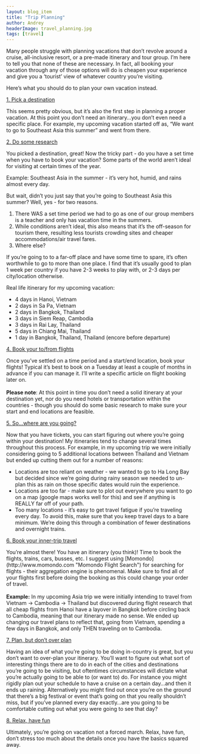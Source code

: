 ```yaml
---
layout: blog_item
title: "Trip Planning"
author: Andrey
headerImage: travel_planning.jpg
tags: [travel]
---
```


<p>Many people struggle with planning vacations that don’t revolve around a cruise, all-inclusive resort, or a pre-made itinerary and tour group.  I’m here to tell you that none of these are necessary.  In fact, all booking your vacation through any of those options will do is cheapen your experience and give you a ‘tourist’ view of whatever country you’re visiting.</p>

<p>Here’s what you should do to plan your own vacation instead.</p>
<u>1.  Pick a destination</u>
<p>This seems pretty obvious, but it’s also the first step in planning a proper vacation.  At this point you don’t need an itinerary…you don’t even need a specific place.  For example, my upcoming vacation started off as, “We want to go to Southeast Asia this summer” and went from there.</p>
<u>2.  Do some research</u>
<p>You picked a destination, great!  Now the tricky part - do you have a set time when you have to book your vacation?  Some parts of the world aren’t ideal for visiting at certain times of the year.</p> <p>Example:  Southeast Asia in the summer - it’s very hot, humid, and rains almost every day.</p>
<p>But wait, didn’t you just say that you’re going to Southeast Asia this summer?  Well, yes - for two reasons.</p>

1. There WAS a set time period we had to go as one of our group members is a teacher and only has vacation time in the summers.
2. While conditions aren’t ideal, this also means that it’s the off-season for tourism there, resulting less tourists crowding sites and cheaper accommodations/air travel fares.
3.  Where else?

<p>If you’re going to to a far-off place and have some time to spare, it’s often worthwhile to go to more than one place.  I find that it’s usually good to plan 1 week per country if you have 2-3 weeks to play with, or 2-3 days per city/location otherwise.</p>
<p>Real life itinerary for my upcoming vacation:</p>

* 4 days in Hanoi, Vietnam
* 2 days in Sa Pa, Vietnam
* 2 days in Bangkok, Thailand
* 3 days in Siem Reap, Cambodia
* 3 days in Rai Lay, Thailand
* 5 days in Chiang Mai, Thailand
* 1 day in Bangkok, Thailand, Thailand (encore before departure)


<u>4.  Book your to/from flights</u>
<p>Once you’ve settled on a time period and a start/end location, book your flights!  Typical it’s best to book on a Tuesday at least a couple of months in advance if you can manage it.  I’ll write a specific article on flight booking later on.  <br /><br /><b>Please note</b>:  At this point in time you don’t need a solid itinerary at your destination yet, nor do you need hotels or transportation within the countries - though you should do some basic research to make sure your start and end locations are feasible.</p>
<u>5.  So…where are you going?</u>
<p>Now that you have tickets, you can start figuring out where you’re going within your destination!  My itineraries tend to change several times throughout this process.  For example, in my upcoming trip we were initially considering going to 5 additional locations between Thailand and Vietnam but ended up cutting them out for a number of reasons:
<ul>
<li>Locations are too reliant on weather - we wanted to go to Ha Long Bay but decided since we’re going during rainy season we needed to un-plan this as rain on those specific dates would ruin the experience.</li>
<li>Locations are too far - make sure to plot out everywhere you want to go on a map (google maps works well for this) and see if anything is REALLY far off of your path.</li>
<li>Too many locations - it’s easy to get travel fatigue if you’re traveling every day.  To avoid this, make sure that you keep travel days to a bare minimum.  We’re doing this through a combination of fewer destinations and overnight trains.</li>
</ul>
</p>
<u>6. Book your inner-trip travel</u>
<p>You’re almost there!  You have an itinerary (you think)!  Time to book the flights, trains, cars, busses, etc.  I suggest using [Momondo](http://www.momondo.com "Momondo Flight Search") for searching for flights - their aggregation engine is phenomenal.  Make sure to find all of your flights first before doing the booking as this could change your order of travel.
<br /><br />
<b>Example:</b> In my upcoming Asia trip we were initially intending to travel from Vietnam -> Cambodia -> Thailand but discovered during flight research that all cheap flights from Hanoi have a layover in Bangkok before circling back to Cambodia, meaning that our itinerary made no sense.  We ended up changing our travel plans to reflect that, going from Vietnam, spending a few days in Bangkok, and only THEN traveling on to Cambodia.
</p>
<u>7. Plan, but don’t over plan</u>
<p>Having an idea of what you’re going to be doing in-country is great, but you don’t want to over-plan your itinerary.  You’ll want to figure out what sort of interesting things there are to do in each of the cities and destinations you’re going to be visiting, but oftentimes circumstances will dictate what you’re actually going to be able to (or want to) do.  For instance you might rigidly plan out your schedule to have a cruise on a certain day…and then it ends up raining.  Alternatively you might find out once you’re on the ground that there’s a big festival or event that’s going on that you really shouldn’t miss, but if you’ve planned every day exactly…are you going to be comfortable cutting out what you were going to see that day?</p>
<u>8. Relax, have fun</u>
<p>Ultimately, you’re going on vacation not a forced march.  Relax, have fun, don’t stress too much about the details once you have the basics squared away.</p>
